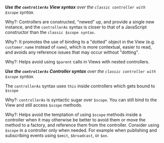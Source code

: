 _**Use the `controllerAs` View syntax** over the `classic controller with $scope` syntax._

Why?: Controllers are constructed, "newed" up, and provide a single new instance, and the `controllerAs` syntax is 
closer to that of a JavaScript constructor than the `classic $scope syntax`.

Why?: It promotes the use of binding to a "dotted" object in the View (e.g. `customer.name` instead of `name`), which is
 more contextual, easier to read, and avoids any reference issues that may occur without "dotting".

Why?: Helps avoid using `$parent` calls in Views with nested controllers.


_**Use the `controllerAs` Controller syntax** over the `classic controller with $scope` syntax._

The `controllerAs` syntax uses `this` inside controllers which gets bound to `$scope`

Why?: `controllerAs` is syntactic sugar over `$scope`. You can still bind to the View and still access `$scope` methods.

Why?: Helps avoid the temptation of using `$scope` methods inside a controller when it may otherwise be better to avoid
 them or move the method to a factory, and reference them from the controller. Consider using `$scope` in a controller 
 only when needed. For example when publishing and subscribing events using `$emit`, `$broadcast`, or `$on`.